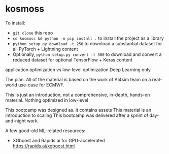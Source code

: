 # kosmoss

To install:
* `git clone` this repo
* `cd kosmoss && python -m pip install .` to install the project as a library
* `python setup.py download -t 250` to download a substantial dataset for all PyTorch + Lightning content
* Optionally, `python setup.py convert -t 500` to download and convert a reduced dataset for optional TensorFlow + Keras content

application optimization vs low-level optimization
Deep Learning only.

The plan. All of the material is based on the work of AI4sim team on a real-world use-case for ECMWF.


This is just an introduction, not a comprehensive, in-depth, hands-on material. 
Nothing optimized in low-level

This bootcamp was designed as. it contains assets
This material is an introduction to scaling
This bootcamp was delivered after a sprint of day-and-night work.

A few good-old ML-related resources:
* XGboost and Rapids.ai for GPU-accelerated  https://rapids.ai/xgboost.html